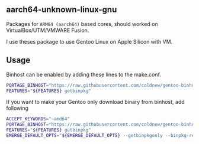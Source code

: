 aarch64-unknown-linux-gnu
---------------------

Packages for `ARM64 (aarch64)` based cores, should worked on VirtualBox/UTM/VMWARE Fusion.

I use theses package to use Gentoo Linux on Apple Silicon with VM.

## Usage

Binhost can be enabled by adding these lines to the make.conf.

```bash
PORTAGE_BINHOST="https://raw.githubusercontent.com/coldnew/gentoo-binhost/${CHOST}"
FEATURES="${FEATURES} getbinpkg"
```

If you want to make your Gentoo only download binary from binhost, add following

```bash
ACCEPT_KEYWORDS="~amd64"
PORTAGE_BINHOST="https://raw.githubusercontent.com/coldnew/gentoo-binhost/${CHOST}"
FEATURES="${FEATURES} getbinpkg"
EMERGE_DEFAULT_OPTS="${EMERGE_DEFAULT_OPTS} --getbinpkgonly --binpkg-respect-use=n --autounmask-write"
```
